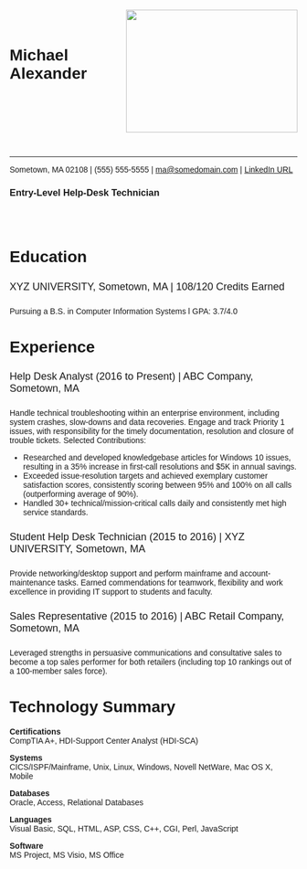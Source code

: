 <html>
<head>
<style>
h4 {
  font-weight: lighter;
  font-size: 18px
}
body {font-family: arial}

</style>
<body>

<h1><img src="https://media.istockphoto.com/photos/confident-black-business-man-picture-id525366712?k=6&m=525366712&s=612x612&w=0&h=ryC_Tk9aHHZnkPA2Zsf003VM_i-h08dkghbnhwb_khM="
width="300"
height="215"
align="right" /><br><br>
Michael Alexander</h1> 
<br><br><br><br><br><br>

<hr />


<div class="info">Sometown, MA 02108 | (555) 555-5555 | <a href="mailto:ma@somedomain.com">ma@somedomain.com</a> | <a href="http://www.linkedin.com">LinkedIn URL</a></div>


<h3>
Entry-Level Help-Desk Technician
</h3>
<br><br>


<h1>Education</h1>
<h4>
XYZ UNIVERSITY, Sometown, MA | 108/120 Credits Earned
</h4>
<p>Pursuing a B.S. in Computer Information Systems l GPA: 3.7/4.0</p>


<h1>Experience</h1>
<h4>
Help Desk Analyst (2016 to Present) | ABC Company, Sometown, MA
</h4>
<p>
Handle technical troubleshooting within an enterprise environment, including system crashes, slow-downs and data recoveries. Engage and track Priority 1 issues, with responsibility for the timely documentation, resolution and closure of trouble tickets. Selected Contributions:
</p>
<ul>
<li>Researched and developed knowledgebase articles for Windows 10 issues, resulting in a 35% increase in first-call resolutions and $5K in annual savings.</li> 
<li>Exceeded issue-resolution targets and achieved exemplary customer satisfaction scores, consistently scoring between 95% and 100% on all calls (outperforming average of 90%).</li>
<li>Handled 30+ technical/mission-critical calls daily and consistently met high service standards.</li>
</ul> 
<h4>
Student Help Desk Technician (2015 to 2016) | XYZ UNIVERSITY, Sometown, MA
</h4>
<p>
Provide networking/desktop support and perform mainframe and account-maintenance tasks. Earned commendations for teamwork, flexibility and work excellence in providing IT support to students and faculty.
</p>
<h4>
Sales Representative (2015 to 2016) | ABC Retail Company, Sometown, MA
</h4>
<p>
Leveraged strengths in persuasive communications and consultative sales to become a top sales performer for both retailers (including top 10 rankings out of a 100-member sales force).
</p>


<h1>Technology Summary</h1>
<p><strong>Certifications</strong><br>
CompTIA A+, HDI-Support Center Analyst (HDI-SCA)</p>
<p>
<strong>Systems</strong><br>
CICS/ISPF/Mainframe, Unix, Linux, Windows, Novell NetWare, Mac OS X, Mobile
</p>
<p>
<strong>Databases</strong><br>
Oracle, Access, Relational Databases
</p>
<p>
<strong>Languages</strong><br>
Visual Basic, SQL, HTML, ASP, CSS, C++, CGI, Perl, JavaScript
</p>
<p>
<strong>Software</strong><br>
MS Project, MS Visio, MS Office
</p>
</body>
</head>
</html>
